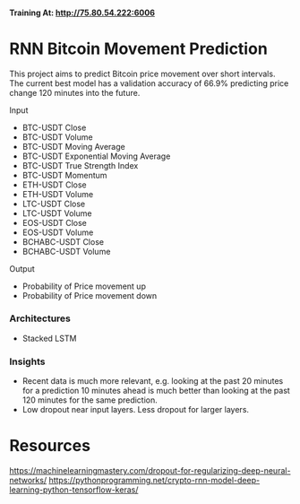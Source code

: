 #### Training At: http://75.80.54.222:6006

# RNN Bitcoin Movement Prediction
This project aims to predict Bitcoin price movement over short intervals. The current best model has a validation accuracy of 66.9% predicting price change 120 minutes into the future.

Input
- BTC-USDT Close
- BTC-USDT Volume
- BTC-USDT Moving Average
- BTC-USDT Exponential Moving Average
- BTC-USDT True Strength Index
- BTC-USDT Momentum
- ETH-USDT Close
- ETH-USDT Volume
- LTC-USDT Close
- LTC-USDT Volume
- EOS-USDT Close
- EOS-USDT Volume
- BCHABC-USDT Close
- BCHABC-USDT Volume

Output
- Probability of Price movement up
- Probability of Price movement down


### Architectures
- Stacked LSTM

### Insights
- Recent data is much more relevant, e.g. looking at the past 20 minutes for a prediction 10 minutes ahead is much better than looking at the past 120 minutes for the same prediction.
- Low dropout near input layers. Less dropout for larger layers.


# Resources
https://machinelearningmastery.com/dropout-for-regularizing-deep-neural-networks/
https://pythonprogramming.net/crypto-rnn-model-deep-learning-python-tensorflow-keras/